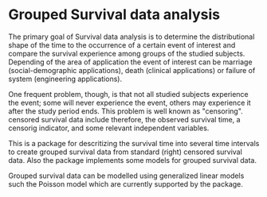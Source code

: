 # Grouped Survival data analysis


The primary goal of Survival data analysis is to determine the distributional shape of the time to the occurrence of a certain event of interest 
and compare the survival experience among groups of the studied subjects.
Depending of the area of application the event of interest can be marriage (social-demographic applications),
death (clinical  applications) or failure of system (engineering applications).

One frequent problem, though, is that not all studied subjects experience the event; some will never experience 
the event, others may experience it after the study period ends. This problem is well known as "censoring". 
censored survival data include therefore, the observed survival time, a censorig indicator, and some relevant 
independent variables.

This is a package for descritizing the survival time into several time intervals to create grouped survival data 
from standard (right) censored survival data. Also the package implements some models for grouped survival data. 

Grouped survival data can be modelled using generalized linear models such the Poisson model which are currently supported by the package. 




